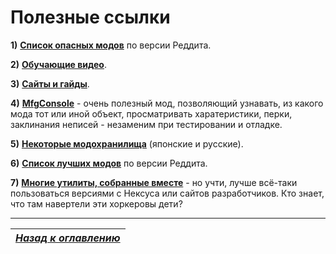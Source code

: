 # Полезные ссылки

**1)** [**Список опасных модов**](https://www.reddit.com/r/skyrimmods/wiki/dangerous_mods_masterlist) по версии Реддита.

**2)** [**Обучающие видео**](../00_Resources/01_Обучение_основам.md).

**3)** [**Сайты и гайды**](../00_Resources/02_Сайты_и_гайды.md).

**4)** [**MfgConsole**](http://www.nexusmods.com/skyrim/mods/44596/) - очень полезный мод, позволяющий узнавать, из какого мода тот или иной объект, просматривать харатеристики, перки, заклинания неписей - незаменим при тестировании и отладке.

**5)** [**Некоторые модохранилища**](../00_Resources/03_Модохранилища.md) (японские и русские).

**6)** [**Список лучших модов**](https://www.reddit.com/r/skyrimmods/wiki/best_mods_for) по версии Реддита.

**7)** [**Многие утилиты, собранные вместе**](http://gamer-mods.ru/load/tes_v_skyrim/instrumentarij/59) - но учти, лучше всё-таки пользоваться версиями с Нексуса или сайтов разработчиков. Кто знает, что там навертели эти хоркеровы дети?

------

|[*Назад к оглавлению*](../01_Оглавление.md)|
|:---:|
